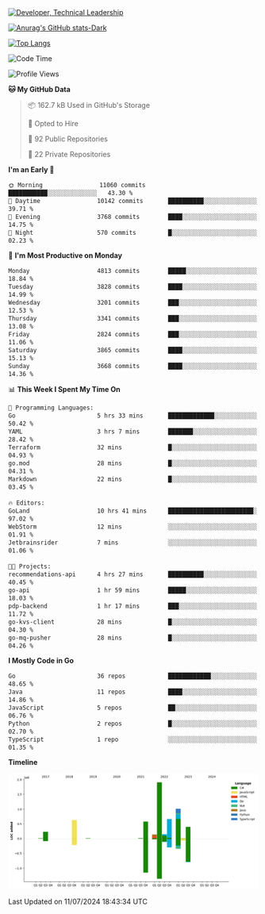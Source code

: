 <div>
  <a href="https://www.linkedin.com/in/arielpineiro/" target="_blank" rel="nofollow noopener noreferrer">
    <img src="https://img.shields.io/badge/-LinkedIn-%230077B5?style=for-the-badge&logo=linkedin&logoColor=white" alt="Developer, Technical Leadership" title="Ariel Piñeiro">
  </a>
</div>

[![Anurag's GitHub stats-Dark](https://github-readme-stats.vercel.app/api?username=arielsrv&show_icons=true&theme=dark#gh-dark-mode-only)](https://github.com/anuraghazra/github-readme-stats#gh-dark-mode-only)

[![Top Langs](https://github-readme-stats.vercel.app/api/top-langs/?username=arielsrv&layout=compact&langs_count=10&theme=dark#gh-dark-mode-only)](https://github.com/anuraghazra/github-readme-stats&theme=dark#gh-dark-mode-only)

<!--START_SECTION:waka-->
![Code Time](http://img.shields.io/badge/Code%20Time-1%2C009%20hrs%2040%20mins-blue)

![Profile Views](http://img.shields.io/badge/Profile%20Views-2-blue)

**🐱 My GitHub Data** 

> 📦 162.7 kB Used in GitHub's Storage 
 > 
> 💼 Opted to Hire
 > 
> 📜 92 Public Repositories 
 > 
> 🔑 22 Private Repositories 
 > 
**I'm an Early 🐤** 

```text
🌞 Morning                11060 commits       ███████████░░░░░░░░░░░░░░   43.30 % 
🌆 Daytime                10142 commits       ██████████░░░░░░░░░░░░░░░   39.71 % 
🌃 Evening                3768 commits        ████░░░░░░░░░░░░░░░░░░░░░   14.75 % 
🌙 Night                  570 commits         █░░░░░░░░░░░░░░░░░░░░░░░░   02.23 % 
```
📅 **I'm Most Productive on Monday** 

```text
Monday                   4813 commits        █████░░░░░░░░░░░░░░░░░░░░   18.84 % 
Tuesday                  3828 commits        ████░░░░░░░░░░░░░░░░░░░░░   14.99 % 
Wednesday                3201 commits        ███░░░░░░░░░░░░░░░░░░░░░░   12.53 % 
Thursday                 3341 commits        ███░░░░░░░░░░░░░░░░░░░░░░   13.08 % 
Friday                   2824 commits        ███░░░░░░░░░░░░░░░░░░░░░░   11.06 % 
Saturday                 3865 commits        ████░░░░░░░░░░░░░░░░░░░░░   15.13 % 
Sunday                   3668 commits        ████░░░░░░░░░░░░░░░░░░░░░   14.36 % 
```


📊 **This Week I Spent My Time On** 

```text
💬 Programming Languages: 
Go                       5 hrs 33 mins       █████████████░░░░░░░░░░░░   50.42 % 
YAML                     3 hrs 7 mins        ███████░░░░░░░░░░░░░░░░░░   28.42 % 
Terraform                32 mins             █░░░░░░░░░░░░░░░░░░░░░░░░   04.93 % 
go.mod                   28 mins             █░░░░░░░░░░░░░░░░░░░░░░░░   04.31 % 
Markdown                 22 mins             █░░░░░░░░░░░░░░░░░░░░░░░░   03.45 % 

🔥 Editors: 
GoLand                   10 hrs 41 mins      ████████████████████████░   97.02 % 
WebStorm                 12 mins             ░░░░░░░░░░░░░░░░░░░░░░░░░   01.91 % 
Jetbrainsrider           7 mins              ░░░░░░░░░░░░░░░░░░░░░░░░░   01.06 % 

🐱‍💻 Projects: 
recommendations-api      4 hrs 27 mins       ██████████░░░░░░░░░░░░░░░   40.45 % 
go-api                   1 hr 59 mins        █████░░░░░░░░░░░░░░░░░░░░   18.03 % 
pdp-backend              1 hr 17 mins        ███░░░░░░░░░░░░░░░░░░░░░░   11.72 % 
go-kvs-client            28 mins             █░░░░░░░░░░░░░░░░░░░░░░░░   04.30 % 
go-mq-pusher             28 mins             █░░░░░░░░░░░░░░░░░░░░░░░░   04.26 % 
```

**I Mostly Code in Go** 

```text
Go                       36 repos            ████████████░░░░░░░░░░░░░   48.65 % 
Java                     11 repos            ████░░░░░░░░░░░░░░░░░░░░░   14.86 % 
JavaScript               5 repos             ██░░░░░░░░░░░░░░░░░░░░░░░   06.76 % 
Python                   2 repos             █░░░░░░░░░░░░░░░░░░░░░░░░   02.70 % 
TypeScript               1 repo              ░░░░░░░░░░░░░░░░░░░░░░░░░   01.35 % 
```



**Timeline**

![Lines of Code chart](https://raw.githubusercontent.com/arielsrv/arielsrv/main/assets/bar_graph.png)


 Last Updated on 11/07/2024 18:43:34 UTC
<!--END_SECTION:waka-->
